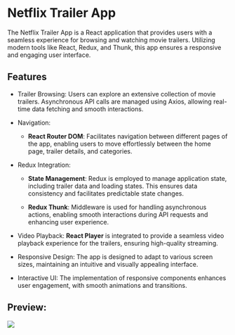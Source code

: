 <h1>Netflix Trailer App</h1>

<p>The Netflix Trailer App is a React application that provides users with a seamless experience for browsing and watching movie trailers. Utilizing modern tools like React, Redux, and Thunk, this app ensures a responsive and engaging user interface.</p>

<h2>Features</h2>

<list>

- Trailer Browsing: Users can explore an extensive collection of movie trailers. Asynchronous API calls are managed using Axios, allowing real-time data fetching and smooth interactions.

- Navigation:

  - **React Router DOM**: Facilitates navigation between different pages of the app, enabling users to move effortlessly between the home page, trailer details, and categories.

- Redux Integration:

  - **State Management**: Redux is employed to manage application state, including trailer data and loading states. This ensures data consistency and facilitates predictable state changes.

  - **Redux Thunk**: Middleware is used for handling asynchronous actions, enabling smooth interactions during API requests and enhancing user experience.

- Video Playback: **React Player** is integrated to provide a seamless video playback experience for the trailers, ensuring high-quality streaming.

- Responsive Design: The app is designed to adapt to various screen sizes, maintaining an intuitive and visually appealing interface.

- Interactive UI: The implementation of responsive components enhances user engagement, with smooth animations and transitions.

</list>

<h2>Preview:</h2>

![](image.gif)

